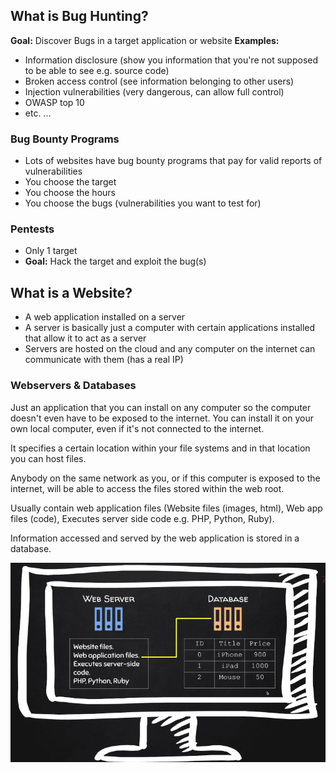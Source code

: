 ## What is Bug Hunting?

**Goal:** Discover Bugs in a target application or website
**Examples:**
* Information disclosure (show you information that you're not supposed to be able to see e.g. source code)
* Broken access control (see information belonging to other users)
* Injection vulnerabilities (very dangerous, can allow full control)
* OWASP top 10
* etc. ...

### Bug Bounty Programs
* Lots of websites have bug bounty programs that pay for valid reports of vulnerabilities
* You choose the target
* You choose the hours
* You choose the bugs (vulnerabilities you want to test for)

### Pentests
* Only 1 target
* **Goal:** Hack the target and exploit the bug(s)

## What is a Website?
* A web application installed on a server
* A server is basically just a computer with certain applications installed that allow it to act as a server
* Servers are hosted on the cloud and any computer on the internet can communicate with them (has a real IP)

### Webservers & Databases
Just an application that you can install on any computer so the computer doesn't even have to be exposed to the internet.
You can install it on your own local computer, even if it's not connected to the internet.

It specifies a certain location within your file systems and in that location you can host files.

Anybody on the same network as you, or if this computer is exposed to the internet, will be able to access the files stored within the web root.

Usually contain web application files (Website files (images, html), Web app files (code), Executes server side code e.g. PHP, Python, Ruby).

Information accessed and served by the web application is stored in a database.

![webserver-database.png](assets/webserver-database.png)
